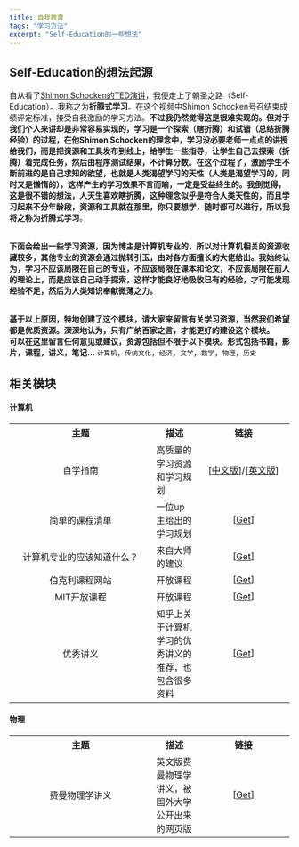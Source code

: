 ```yaml
---
title: 自我教育
tags: "学习方法"
excerpt: "Self-Education的一些想法"
---
```


## Self-Education的想法起源

自从看了<a href="https://www.bilibili.com/video/av1832337?from=search&seid=7284706433347131085">Shimon Schocken的TED演讲</a>，我便走上了朝圣之路（Self-Education）。我称之为**折腾式学习**。在这个视频中Shimon Schocken号召结束成绩评定标准，接受自我激励的学习方法。**不过我仍然觉得这是很难实现的。**但对于我们个人来讲却是非常容易实现的，学习是一个探索（瞎折腾）和试错（总结折腾经验）的过程，在他Shimon Schocken的理念中，学习没必要老师一点点的讲授给我们，而是把资源和工具发布到线上，给学生一些指导，让学生自己去探索（折腾）着完成任务，然后由程序测试结果，不计算分数。在这个过程了，激励学生不断前进的是自己求知的欲望，也就是人类渴望学习的天性（人类是渴望学习的，同时又是懒惰的），这样产生的学习效果不言而喻，一定是受益终生的。我倒觉得，这是很不错的想法，人天生喜欢瞎折腾，这种理念似乎是符合人类天性的，而且学习起来不分年龄段，资源和工具就在那里，你只要想学，随时都可以进行，所以我将之称为**折腾式学习**。

<br/>**下面会给出一些学习资源，因为博主是计算机专业的，所以对计算机相关的资源收藏较多，其他专业的资源会通过抛转引玉，由对各方面擅长的大佬给出。我始终认为，学习不应该局限在自己的专业，不应该局限在课本和论文，不应该局限在前人的理论上，而是应该自己动手探索，这样才能良好地吸收已有的经验，才可能发现经验不足，然后为人类知识奉献微薄之力。**

<br/>**基于以上原因，特地创建了这个模块，请大家来留言有关学习资源，当然我们希望都是优质资源。深深地认为，只有广纳百家之言，才能更好的建设这个模块。**
<br/>**可以在这里留言任何意见或建议，资源包括但不限于以下模块。形式包括书籍，影片，课程，讲义，笔记...**
`计算机`，`传统文化`，`经济`，`文学`，`数学`，`物理`，`历史`

## 相关模块
#### 计算机

<style>
    th{
        text-align:center;
    }
    .col1{
        text-align:center;
        width:240px;
    }
    .col2{

    }
    .col3{
        text-align:center;
        width:150px;
    }
</style>
<table>
    <tr>
        <th>主题</th><th>描述</th><th>链接</th>
    </tr>
    <tr>
        <td class="col1">自学指南</td>
        <td class="col2">高质量的学习资源和学习规划</td>
        <td class="col3">[<a href="https://github.com/keithnull/TeachYourselfCS-CN/blob/master/TeachYourselfCS-CN.md">中文版</a>]/[<a href="https://teachyourselfcs.com/">英文版</a>]</td>
    </tr>
    <tr>
        <td class="col1">简单的课程清单</td>
        <td class="col2">一位up主给出的学习规划</td>
        <td class="col3">[<a href="https://www.bilibili.com/read/cv4250701">Get</a>]</td>
    </tr>
    <tr>
        <td class="col1">计算机专业的应该知道什么？</td>
        <td class="col2">来自大师的建议</td>
        <td class="col3">[<a href="http://matt.might.net/articles/what-cs-majors-should-know/">Get</a>]</td>
    </tr>
    <tr>
        <td class="col1">伯克利课程网站</td>
        <td class="col2">开放课程</td>
        <td class="col3">[<a href="https://inst.eecs.berkeley.edu/classes-eecs.html">Get</a>]</td>
    </tr>
    <tr>
        <td class="col1">MIT开放课程</td>
        <td class="col2">开放课程</td>
        <td class="col3">[<a href="https://ocw.mit.edu/courses/find-by-topic/">Get</a>]</td>
    </tr>
    <tr>
        <td class="col1">优秀讲义</td>
        <td class="col2">知乎上关于计算机学习的优秀讲义的推荐，也包含很多资料</td>
        <td class="col3">[<a href="https://www.zhihu.com/question/38300204">Get</a>]</td>
    </tr>
    <!-- <tr>
        <td class="col1"></td>
        <td class="col2"></td>
        <td class="col3">[<a href="">Get</a>]</td>
    </tr> -->
</table>

#### 物理
<table>
    <tr>
        <th>主题</th><th>描述</th><th>链接</th>
    </tr>
    <tr>
        <td class="col1">费曼物理学讲义</td>
        <td class="col2">英文版费曼物理学讲义，被国外大学公开出来的网页版</td>
        <td class="col3">[<a href="https://www.feynmanlectures.caltech.edu/">Get</a>]</td>
    </tr>
</table>
